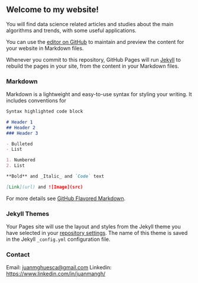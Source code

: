 ## Welcome to my website!

You will find data science related articles and studies about the main algorithms and trends, with some useful applications.

You can use the [editor on GitHub](https://github.com/juanmangh/juanmangh.github.io/edit/master/README.md) to maintain and preview the content for your website in Markdown files.

Whenever you commit to this repository, GitHub Pages will run [Jekyll](https://jekyllrb.com/) to rebuild the pages in your site, from the content in your Markdown files.

### Markdown

Markdown is a lightweight and easy-to-use syntax for styling your writing. It includes conventions for

```markdown
Syntax highlighted code block

# Header 1
## Header 2
### Header 3

- Bulleted
- List

1. Numbered
2. List

**Bold** and _Italic_ and `Code` text

[Link](url) and ![Image](src)
```

For more details see [GitHub Flavored Markdown](https://guides.github.com/features/mastering-markdown/).

### Jekyll Themes

Your Pages site will use the layout and styles from the Jekyll theme you have selected in your [repository settings](https://github.com/juanmangh/juanmangh.github.io/settings). The name of this theme is saved in the Jekyll `_config.yml` configuration file.

### Contact

Email: juanmghuesca@gmail.com
Linkedin: https://www.linkedin.com/in/juanmangh/
